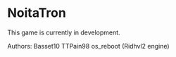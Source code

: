 # NoitaTron
This game is currently in development.

Authors:
Basset10
TTPain98
os_reboot (Ridhvl2 engine)
